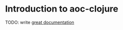# Introduction to aoc-clojure

TODO: write [great documentation](http://jacobian.org/writing/what-to-write/)
